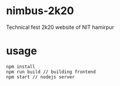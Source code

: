 # nimbus-2k20
Technical fest 2k20 website of NIT hamirpur
# usage
```node
npm install
npm run build // building frontend
npm start // nodejs server
```
